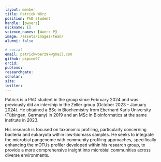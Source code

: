 ```yaml
---
layout: member
title: Patrick Wörz
position: PhD student
handle: [pwoerz]
nickname: []
science_names: [Woerz P]
image: /assets/images/team/
alumni: false

# social
email: patrickwoerz97@gmail.com
github: pspice97
orcid:
publons:
researchgate:
scholar:
site:
twitter:
---
```


Patrick is a PhD student in the group since February 2024 and was previously did an intership in the Zeller group (October 2023 - January 2024). He obtained a BSc in Biochemistry from Eberhard Karls University (Tübingen, Germany) in 2019 and an MSc in Bioinformatics at the same institute in 2023. 

His research is focused on taxonomic profiling, particularly concerning bacteria and eukaryota within low-biomass samples. He seeks to integrate the microbial pangenome with community profiling approaches, specifically enhancing the mOTUs profiler developed within his research group, to provide a more comprehensive insight into microbial communities across diverse environments. 
